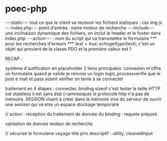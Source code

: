 # poec-php
---static---    tout ce que le client va recevoir les fichiers statiques : css img js
---index.php--- point d'entrée : notre moteur de recherche
---include--- une inclinaison dynamique des fichiers, on inclut le header et le footer dans index.php
---action--- : nom du script qui va transmettre le formulaire
*** pour les recherches d'erreurs ***
$test = true;
echo gettype($test);
c'est un objet qui provient de la classe PDO et la première valeur est 1

RECAP :

système d'autification en placeholder
2 liens principales: connexion m'offre un formulaire
quand je valide je renvoie un login login_processverifie que le post e mail et pass soient vérifier on tente à se connecter

traitement en  4 étapes : connecter, binding
sizeof c'est tester la taille
HTTP est stateless il est sans état (=amnésique) le protocole http n'a pas de mémoire.
SESSION visant à créer dans la mémoire vive du serveur de ouvrir une session qui va etre un espace stockage temporaire

// action  : réception du traitement de donnée
du binding : requete préparé

validation de donnée
moteur de recherche

// sécurisé le formulaire voyage title prix descriptif : utility, cleanedInput
